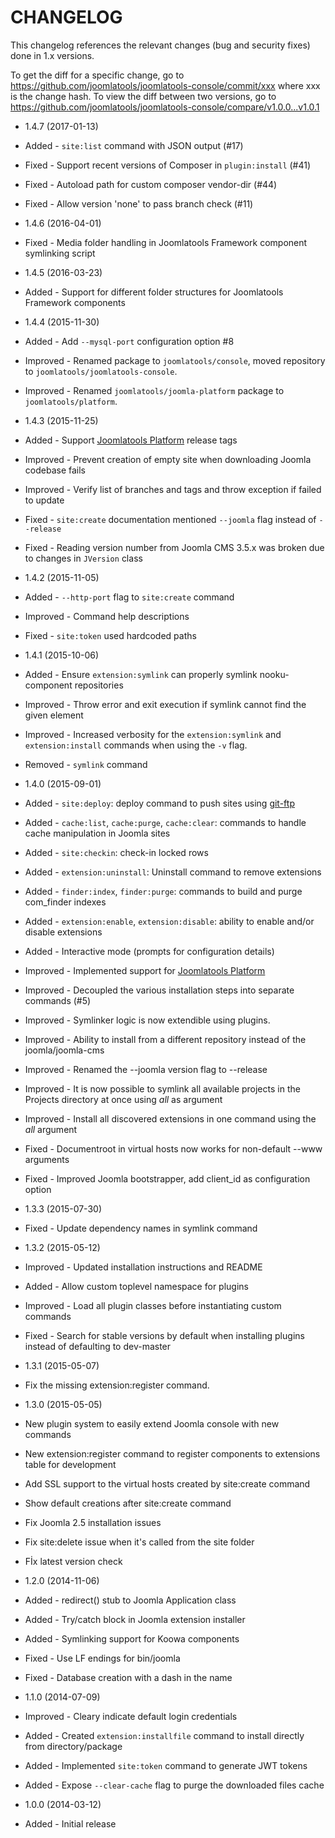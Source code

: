 CHANGELOG
=========

This changelog references the relevant changes (bug and security fixes) done
in 1.x versions.

To get the diff for a specific change, go to https://github.com/joomlatools/joomlatools-console/commit/xxx where xxx is the change hash.
To view the diff between two versions, go to https://github.com/joomlatools/joomlatools-console/compare/v1.0.0...v1.0.1

* 1.4.7 (2017-01-13)
 * Added - `site:list` command with JSON output (#17)
 * Fixed - Support recent versions of Composer in `plugin:install` (#41)
 * Fixed - Autoload path for custom composer vendor-dir (#44)
 * Fixed - Allow version 'none' to pass branch check (#11)

* 1.4.6 (2016-04-01)
 * Fixed - Media folder handling in Joomlatools Framework component symlinking script

* 1.4.5 (2016-03-23)
 * Added - Support for different folder structures for Joomlatools Framework components

* 1.4.4 (2015-11-30)
 * Added - Add `--mysql-port` configuration option #8
 * Improved - Renamed package to `joomlatools/console`, moved repository to `joomlatools/joomlatools-console`.
 * Improved - Renamed `joomlatools/joomla-platform` package to `joomlatools/platform`.

* 1.4.3 (2015-11-25)
 * Added - Support [Joomlatools Platform](http://github.com/joomlatools/joomlatools-platform) release tags
 * Improved - Prevent creation of empty site when downloading Joomla codebase fails
 * Improved - Verify list of branches and tags and throw exception if failed to update
 * Fixed - `site:create` documentation mentioned `--joomla` flag instead of `--release`
 * Fixed - Reading version number from Joomla CMS 3.5.x was broken due to changes in `JVersion` class

* 1.4.2 (2015-11-05)
 * Added - `--http-port` flag to `site:create` command
 * Improved - Command help descriptions
 * Fixed - `site:token` used hardcoded paths

* 1.4.1 (2015-10-06)
 * Added - Ensure `extension:symlink` can properly symlink nooku-component repositories
 * Improved - Throw error and exit execution if symlink cannot find the given element
 * Improved - Increased verbosity for the `extension:symlink` and `extension:install` commands when using the `-v` flag.
 * Removed - `symlink` command

* 1.4.0 (2015-09-01)
 * Added - `site:deploy`: deploy command to push sites using [git-ftp](https://github.com/git-ftp/git-ftp)
 * Added - `cache:list`, `cache:purge`, `cache:clear`: commands to handle cache manipulation in Joomla sites
 * Added - `site:checkin`: check-in locked rows
 * Added - `extension:uninstall`: Uninstall command to remove extensions
 * Added - `finder:index`, `finder:purge`: commands to build and purge com_finder indexes
 * Added - `extension:enable`, `extension:disable`: ability to enable and/or disable extensions
 * Added - Interactive mode (prompts for configuration details)
 * Improved - Implemented support for [Joomlatools Platform](http://github.com/joomlatools/joomlatools-platform)
 * Improved - Decoupled the various installation steps into separate commands (#5)
 * Improved - Symlinker logic is now extendible using plugins.
 * Improved - Ability to install from a different repository instead of the joomla/joomla-cms
 * Improved - Renamed the --joomla version flag to --release
 * Improved - It is now possible to symlink all available projects in the Projects directory at once using _all_ as argument
 * Improved - Install all discovered extensions in one command using the _all_ argument
 * Fixed - Documentroot in virtual hosts now works for non-default --www arguments
 * Fixed - Improved Joomla bootstrapper, add client_id as configuration option


* 1.3.3 (2015-07-30)
 * Fixed - Update dependency names in symlink command

* 1.3.2 (2015-05-12)
 * Improved - Updated installation instructions and README
 * Added - Allow custom toplevel namespace for plugins
 * Improved - Load all plugin classes before instantiating custom commands
 * Fixed - Search for stable versions by default when installing plugins instead of defaulting to dev-master

* 1.3.1 (2015-05-07)
 * Fix the missing extension:register command.

* 1.3.0 (2015-05-05)
 * New plugin system to easily extend Joomla console with new commands
 * New extension:register command to register components to extensions table for development
 * Add SSL support to the virtual hosts created by site:create command
 * Show default creations after site:create command
 * Fix Joomla 2.5 installation issues
 * Fix site:delete issue when it's called from the site folder
 * Fİx latest version check

* 1.2.0 (2014-11-06)
 * Added - redirect() stub to Joomla Application class
 * Added - Try/catch block in Joomla extension installer
 * Added - Symlinking support for Koowa components
 * Fixed - Use LF endings for bin/joomla
 * Fixed - Database creation with a dash in the name

* 1.1.0 (2014-07-09)
 * Improved - Cleary indicate default login credentials
 * Added - Created `extension:installfile` command to install directly from directory/package
 * Added - Implemented `site:token` command to generate JWT tokens
 * Added - Expose `--clear-cache` flag to purge the downloaded files cache

* 1.0.0 (2014-03-12)
 * Added - Initial release
